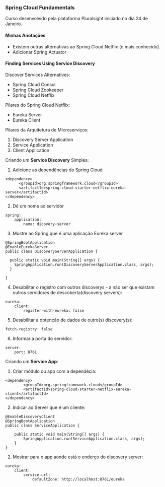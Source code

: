 ### Spring Cloud Fundamentals
Curso desenvolvido pela plataforma Pluralsight iniciado no dia 24 de Janeiro.

#### <b>Minhas Anotações</b>
- Existem outras alternativas ao Spring Cloud Netflix (o mais conhecido).
- Adicionar Spring Actuator

#### Finding Services Using Service Discovery
Discover Services Alternatives:
- Spring Cloud Consul
- Spring Cloud Zookeeper
- Spring Cloud Netflix

Pilares do Spring Cloud Netflix:
- Eureka Server
- Eureka Client

Pilares da Arquitetura de Microserviços:
1) Discovery Server Application
2) Service Application
3) Client Application

Criando um <b>Service Discovery</b> Simples:
1) Adicione as dependências do Spring Cloud
```
<dependency>
      <groupId>org.springframework.cloud</groupId>
      <artifactId>spring-cloud-starter-netflix-eureka-server</artifactId>
</dependency>
```
2) Dê um nome ao servidor
```
spring:
    application:
        name: dicovery-server
```
3) Mostre ao Spring que é uma aplicação Eureka server
```
@SpringBootApplication
@EnableEurekaServer
public class DiscoveryServerApplication {

  public static void main(String[] args) {
    SpringApplication.run(DiscoveryServerApplication.class, args);
  }

}
```
4) Desabilitar o registro com outros discoverys - a não ser que existam outros servidores de descoberta(discovery servers):
```
eureka:
    client:
        register-with-eureka: false
```
5) Desabilitar a obtenção de dados de outro(s) discovery(s):
```
fetch-registry: false
```
6) Informar a porta do servidor:
```
server:
    port: 8761
```

Criando um <b>Service App</b>:

1) Criar módulo ou app com a dependêcia:
```
<dependency>
		<groupId>org.springframework.cloud</groupId>
		<artifactId>spring-cloud-starter-netflix-eureka-client</artifactId>
</dependency>
```
2) Indicar ao Server que é um cliente:
```
@EnableDiscoveryClient
@SpringBootApplication
public class ServiceApplication {

	public static void main(String[] args) {
		SpringApplication.run(ServiceApplication.class, args);
	}
}
```
2) Mostrar para o app aonde está o enderço do discovery server:
```
eureka:
    client:
        service-url:
            defaultZone: http://localhost:8761/eureka
```
